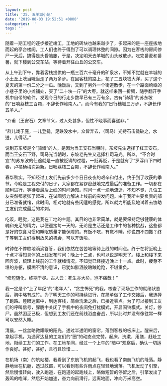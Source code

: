 ```yaml
---
layout: post
title: '25. 五羊城小记'
date: '2019-08-03 19:52:51 +0800'
categories: ''
tags: ''
---
```


随着一期工程的逐步接近竣工，工地的砖块也越来越少了，多起来的是一座座拔地而起的亭台楼阁，工人们也终于得到了可以调理休整的间隙。因为在客栈的房间停尸一天后，搞得是头昏脑胀，于是，决定明天去羊城的山头散散步。吃完番麦和番薯，就下楼到公交车站，等待着开往山丘的公交车。



从上午到下午，靠着客栈提供的一瓶三百六十毫升的矿泉水，不知不觉就在羊城的小土丘上咣当咣当走了两万多步。在回客栈的路上，花了二五块钱大洋，买了这个夏天的第一份二分之一瓜。晚饭后，又到了另外一个街道散步，在一个路面崎岖的小巷子里的小摊铺处，买了“二十块一斤”的大枣。就这样来回一折腾，随手翻开手机中自带的软件，发现今日的行走步数早已有三万有余。古有“骑墙”的苏东坡的“日啖荔枝三百颗，不辞长作岭南人。”，而今有我的“日行穗城三万步，不辞长作五羊人。”



“介甫（王安石）文章节义，过人处甚多，但性不晓事而喜遂非。”



“群儿戏于庭，一儿登瓮，足跌没水中，众皆弃去，（司马）光持石击瓮破之，水迸，儿得活。”



说到苏东坡是个“骑墙”的人，是因为当王安石当朝时，东坡先生选择了杠王安石，而当王安石下野，司马光当朝时，东坡老先生又选择杠司马光。所以，“不合时宜”的苏东波的仕途就是一直被贬谪的过程，一贬再贬，于是就有了“罗浮山下四时春，卢橘杨梅次第新。日啖荔枝三百颗，不辞长作岭南人。”



春华秋实。不知经过工友们先前多少个日日夜夜的艰辛和付出，终于到了收获的季节。今晚是工程交付的日子，大家都在紧锣密鼓地完成最后的准备工作。一切都在顺利进行，等待着最后上线的时间通知。时间一点一滴地流逝，不知不觉，几位工友突然都紧张了起来，在试图努力解决上线前的突发问题。由于我所主要负责的部分已准备就绪，此时间，相对地就有些闲适的感觉，所以就力所能及地试着去协助工友们完成最后的冲刺。



吃饭，睡觉，这是我在工地的主题。其目的也非常简单，就是要保持足够健康的体魄和充足的精力，以便迎接每一天的，无论是生活还是工作中的各种挑战，这些都是好的饮食习惯和睡眠质量才能保障的。有饭不吃，有觉不睡，你说四不四撒？终于等到工友们得到放风的机会，可以开饭啦。



时钟在不停歇地滴滴答答，我们依然在苦苦地等待上线的时间点。终于在将近晚上十点才得知具体的上线发布时间：晚上十二点，也可以说是明天了。楼上和楼下来回奔波，梳理上线前的工作就绪情况，不知觉已经接近晚上十一点。此时，疲惫不堪的身躯，模糊不清的意识，已犹如醉酒般踉踉跄跄，不堪重负。



“修短随化，终期于尽。古人云：死生亦大矣，岂不痛哉！”



我一定是个“上了年纪”的“老年人”，“贪生怖死”的我，核查了现场工作的就绪状态后，胸中略有成竹。为了明天工作的可持续进行，在简单做了工作交接后，我选择了跑路。睡眼迷离中，到达客栈，简单洗漱之后，已接近零点。为了可以接到工友们的呼叫信号，朦胧中关闭了手机中的夜间免打扰模式，开启闹铃模式。关灯，停尸。虽然困乏已极，但想到工友们还在前线浴血奋战，所以此时并没有像往常一样可以安然入睡。



清晨，一丝丝略微耀眼的阳光，透过半透明的窗帘，落到客栈的板床上。醒来后，拿起手机，为通宵达旦的工友们的“圈”的动态点完赞，起床，洗漱，用膳，赶赴工地，衔续工友们的工作。在工地车间，经过一个上午的“暗中”观察后，确认一切运作良好。甚好，甚好，且行且珍惜……





在机场（南）的航站楼，我看到了东航飞机的起飞，我也看了南航飞机的降落。静静地坐在机舱，透过舷窗，可以看到有些许雨点在轻轻地滴落。飞机发动了引擎，然后慢慢转向，驶入跑道，在跑道的起跑线上，略做短暂的停留之后，引擎发出了轰鸣的咆哮，然后开始加速，奋力向前滑行，远离地面，冲向万米高空。
